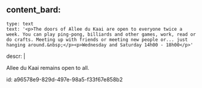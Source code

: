 content_bard:
  -
    type: text
    text: '<p>The doors of Allee du Kaai are open to everyone twice a week. You can play ping-pong, billiards and other games, work, read or do crafts. Meeting up with friends or meeting new people or... just hanging around.&nbsp;</p><p>Wednesday and Saturday 14h00 - 18h00</p>'
descr: |
  <p>Allee du Kaai remains open to all.
  </p>
  
id: a96578e9-829d-497e-98a5-f33f67e858b2
